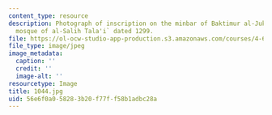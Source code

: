 ```yaml
---
content_type: resource
description: Photograph of inscription on the minbar of Baktimur al-Jukandar in the
  mosque of al-Salih Tala'i` dated 1299.
file: https://ol-ocw-studio-app-production.s3.amazonaws.com/courses/4-615-the-architecture-of-cairo-spring-2002/56e6f0a058283b20f77ff58b1adbc28a_1044.jpg
file_type: image/jpeg
image_metadata:
  caption: ''
  credit: ''
  image-alt: ''
resourcetype: Image
title: 1044.jpg
uid: 56e6f0a0-5828-3b20-f77f-f58b1adbc28a
---
```

